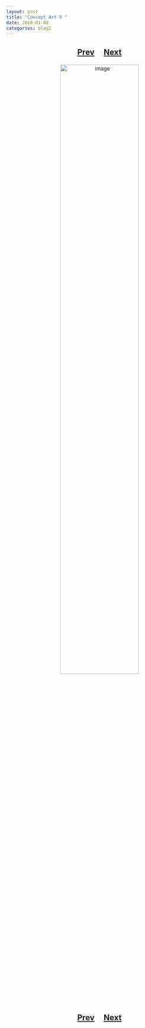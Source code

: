 ```yaml
---
layout: post
title: "Concept Art 9 "
date: 2018-01-08
categories: blog2
---
```


<h2>
  <p style="text-align:center;">
    <a href="/wingsofthechorus/archive/2017/09/08/conceptart8">Prev</a>
    &nbsp;&nbsp;&nbsp;
    <a href="/wingsofthechorus/archive/2018/01/17/conceptart10">Next</a>
  </p>
</h2>

<p style="text-align:center;">
  <img src="/wingsofthechorus/images/conceptart/ca9.png" width="65%" alt="image"/>
</p>

<h2>
  <p style="text-align:center;">
    <a href="/wingsofthechorus/archive/2017/09/08/conceptart8">Prev</a>
    &nbsp;&nbsp;&nbsp;
    <a href="/wingsofthechorus/archive/2018/01/17/conceptart10">Next</a>
  </p>
</h2>
